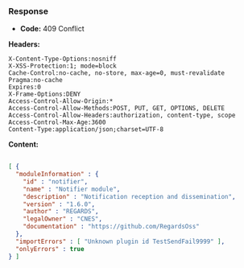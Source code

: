 ### Response

* **Code:** 409 Conflict

**Headers:**

`X-Content-Type-Options:nosniff`  
`X-XSS-Protection:1; mode=block`  
`Cache-Control:no-cache, no-store, max-age=0, must-revalidate`  
`Pragma:no-cache`  
`Expires:0`  
`X-Frame-Options:DENY`  
`Access-Control-Allow-Origin:*`  
`Access-Control-Allow-Methods:POST, PUT, GET, OPTIONS, DELETE`  
`Access-Control-Allow-Headers:authorization, content-type, scope`  
`Access-Control-Max-Age:3600`  
`Content-Type:application/json;charset=UTF-8`  

**Content:**

```json
    
[ {
  "moduleInformation" : {
    "id" : "notifier",
    "name" : "Notifier module",
    "description" : "Notification reception and dissemination",
    "version" : "1.6.0",
    "author" : "REGARDS",
    "legalOwner" : "CNES",
    "documentation" : "https://github.com/RegardsOss"
  },
  "importErrors" : [ "Unknown plugin id TestSendFail9999" ],
  "onlyErrors" : true
} ]
```
